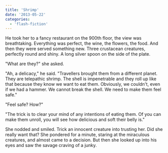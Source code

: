 ```yaml
---
title: 'Shrimp'
date: '2013-05-22'
categories:
  - 'flash-fiction'
---
```


He took her to a fancy restaurant on the 900th floor, the view was breathtaking.
Everything was perfect, the wine, the flowers, the food. And then they were
served something new. Three crustacean creatures, perfectly round and shiny. A
long silver spoon on the side of the plate.

"What are they?" she asked.

"Ah, a delicacy," he said. "Travellers brought them from a different planet.
They are telepathic shrimp. The shell is impenetrable and they roll up like that
because they know we want to eat them. Obviously, we couldn't, even if we had a
hammer. We cannot break the shell. We need to make them feel safe."

"Feel safe? How?"

"The trick is to clear your mind of any intentions of eating them. Of you can
make them unroll, you will see how delicious and soft their belly is."

She nodded and smiled. Trick an innocent creature into trusting her. Did she
really want that? She pondered for a minute, staring at the miraculous
creatures, and almost came to a decision. But then she looked up into his eyes
and saw the savage craving of a junky.
